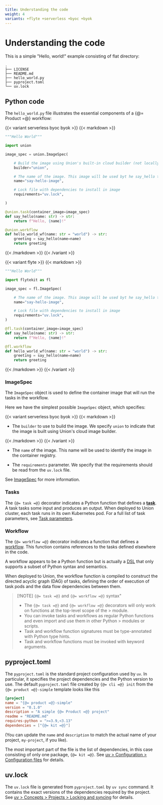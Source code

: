 ```yaml
---
title: Understanding the code
weight: 4
variants: +flyte +serverless +byoc +byok
---
```


# Understanding the code

This is a simple "Hello, world!" example consisting of flat directory:

```shell
.
├── LICENSE
├── README.md
├── hello_world.py
├── pyproject.toml
└── uv.lock
```

## Python code

The `hello_world.py` file illustrates the essential components of a {@= Product =@} workflow:

{{< variant serverless byoc byok >}}
{{< markdown >}}

```python
"""Hello World"""

import union

image_spec = union.ImageSpec(

    # Build the image using Union's built-in cloud builder (not locally on your machine)
    builder="union",

    # The name of the image. This image will be used byt he say_hello task
    name="say-hello-image",

    # Lock file with dependencies to install in image
    requirements="uv.lock",

)

@union.task(container_image=image_spec)
def say_hello(name: str) -> str:
    return f"Hello, {name}!"

@union.workflow
def hello_world_wf(name: str = "world") -> str:
    greeting = say_hello(name=name)
    return greeting
```

{{< /markdown >}}
{{< /variant >}}

{{< variant flyte >}}
{{< markdown >}}

```python
"""Hello World"""

import flytekit as fl

image_spec = fl.ImageSpec(

    # The name of the image. This image will be used byt he say_hello task
    name="say-hello-image",

    # Lock file with dependencies to install in image
    requirements="uv.lock",
)

@fl.task(container_image=image_spec)
def say_hello(name: str) -> str:
    return f"Hello, {name}!"

@fl.workflow
def hello_world_wf(name: str = "world") -> str:
    greeting = say_hello(name=name)
    return greeting
```

{{< /markdown >}}
{{< /variant >}}


### ImageSpec

The `ImageSpec` object is used to define the container image that will run the tasks in the workflow.

Here we have the simplest possible `ImageSpec` object, which specifies:

{{< variant serverless byoc byok >}}
{{< markdown >}}

* The `builder` to use to build the image. We specify `union` to indicate that the image is built using Union's cloud image builder.

{{< /markdown >}}
{{< /variant >}}

* The `name` of the image. This name will be used to identify the image in the container registry.

* The `requirements` parameter. We specify that the requirements should be read from the `uv.lock` file.

See [ImageSpec](../development-cycle/image-spec.md) for more information.


### Tasks

The `{@= task =@}` decorator indicates a Python function that defines a [**task**](../core-concepts/tasks/index.md).
A task tasks some input and produces an output.
When deployed to Union cluster, each task runs in its own Kubernetes pod.
For a full list of task parameters, see [Task parameters](../core-concepts/tasks/task-parameters.md).


### Workflow

The `{@= workflow =@}` decorator indicates a function that defines a [workflow](../core-concepts/workflows/index.md).
This function contains references to the tasks defined elsewhere in the code.

A workflow appears to be a Python function but is actually a [DSL](https://en.wikipedia.org/wiki/Domain-specific_language) that only supports a subset of Python syntax and semantics.

When deployed to Union, the workflow function is compiled to construct the directed acyclic graph (DAG) of tasks, defining the order of execution of task pods and the data flow dependencies between them.

> [!NOTE] `{@= task =@}` and `{@= workflow =@}` syntax"
> * The `{@= task =@}` and `{@= workflow =@}` decorators will only work on functions at the top-level 
>   scope of the > module.
> * You can invoke tasks and workflows as regular Python functions and even import and use them in
>   other Python > modules or scripts.
> * Task and workflow function signatures must be type-annotated with Python type hints.
> * Task and workflow functions must be invoked with keyword arguments.


## pyproject.toml

The `pyproject.toml` is the standard project configuration used by `uv`.
In particular, it specifies the project dependencies and the Python version to use.
The default `pyproject.toml` file created by `{@= cli =@} init` from the `{@= product =@}-simple` template looks like this

```toml
[project]
name = "{@= product =@}-simple"
version = "0.1.0"
description = "A simple {@= Product =@} project"
readme = "README.md"
requires-python = ">=3.9,<3.13"
dependencies = ["{@= kit =@}"]
```

(You can update the `name` and `description` to match the actual name of your project, `my-project`, if you like).

The most important part of the file is the list of dependencies, in this case consisting of only one package, `{@= kit =@}`.
See [uv > Configuration > Configuration files](https://docs.astral.sh/uv/configuration/files/) for details.

## uv.lock

The `uv.lock` file is generated from `pyproject.toml` by `uv sync` command.
It contains the exact versions of the dependencies required by the project.
See [uv > Concepts > Projects > Locking and syncing](https://docs.astral.sh/uv/concepts/projects/sync/) for details.
